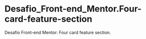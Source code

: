 # Desafio_Front-end_Mentor.Four-card-feature-section
Desafio Front-end Mentor: Four card feature section.
